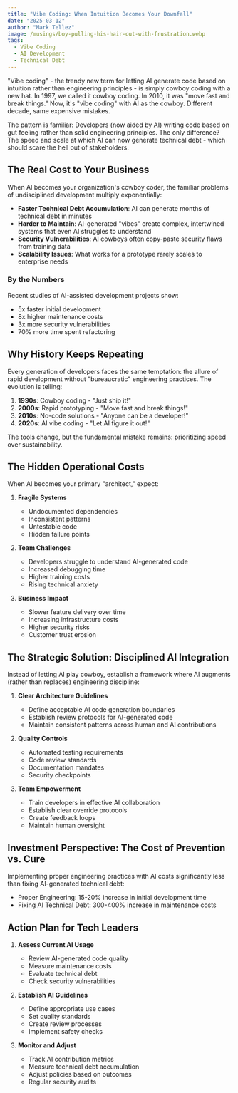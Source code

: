 ```yaml
---
title: "Vibe Coding: When Intuition Becomes Your Downfall"
date: "2025-03-12"
author: "Mark Tellez"
image: /musings/boy-pulling-his-hair-out-with-frustration.webp
tags: 
  - Vibe Coding
  - AI Development
  - Technical Debt
---
```


"Vibe coding" - the trendy new term for letting AI generate code based on intuition rather than engineering principles - is simply cowboy coding with a new hat. In 1997, we called it cowboy coding. In 2010, it was "move fast and break things." Now, it's "vibe coding" with AI as the cowboy. Different decade, same expensive mistakes.

The pattern is familiar: Developers (now aided by AI) writing code based on gut feeling rather than solid engineering principles. The only difference? The speed and scale at which AI can now generate technical debt - which should scare the hell out of stakeholders.

## The Real Cost to Your Business

When AI becomes your organization's cowboy coder, the familiar problems of undisciplined development multiply exponentially:

- **Faster Technical Debt Accumulation**: AI can generate months of technical debt in minutes
- **Harder to Maintain**: AI-generated "vibes" create complex, intertwined systems that even AI struggles to understand
- **Security Vulnerabilities**: AI cowboys often copy-paste security flaws from training data
- **Scalability Issues**: What works for a prototype rarely scales to enterprise needs

### By the Numbers

Recent studies of AI-assisted development projects show:
- 5x faster initial development
- 8x higher maintenance costs
- 3x more security vulnerabilities
- 70% more time spent refactoring

## Why History Keeps Repeating

Every generation of developers faces the same temptation: the allure of rapid development without "bureaucratic" engineering practices. The evolution is telling:

1. **1990s**: Cowboy coding - "Just ship it!"
2. **2000s**: Rapid prototyping - "Move fast and break things!"
3. **2010s**: No-code solutions - "Anyone can be a developer!"
4. **2020s**: AI vibe coding - "Let AI figure it out!"

The tools change, but the fundamental mistake remains: prioritizing speed over sustainability.

## The Hidden Operational Costs

When AI becomes your primary "architect," expect:

1. **Fragile Systems**
   - Undocumented dependencies
   - Inconsistent patterns
   - Untestable code
   - Hidden failure points

2. **Team Challenges**
   - Developers struggle to understand AI-generated code
   - Increased debugging time
   - Higher training costs
   - Rising technical anxiety

3. **Business Impact**
   - Slower feature delivery over time
   - Increasing infrastructure costs
   - Higher security risks
   - Customer trust erosion

## The Strategic Solution: Disciplined AI Integration

Instead of letting AI play cowboy, establish a framework where AI augments (rather than replaces) engineering discipline:

1. **Clear Architecture Guidelines**
   - Define acceptable AI code generation boundaries
   - Establish review protocols for AI-generated code
   - Maintain consistent patterns across human and AI contributions

2. **Quality Controls**
   - Automated testing requirements
   - Code review standards
   - Documentation mandates
   - Security checkpoints

3. **Team Empowerment**
   - Train developers in effective AI collaboration
   - Establish clear override protocols
   - Create feedback loops
   - Maintain human oversight

## Investment Perspective: The Cost of Prevention vs. Cure

Implementing proper engineering practices with AI costs significantly less than fixing AI-generated technical debt:

- Proper Engineering: 15-20% increase in initial development time
- Fixing AI Technical Debt: 300-400% increase in maintenance costs

## Action Plan for Tech Leaders

1. **Assess Current AI Usage**
   - Review AI-generated code quality
   - Measure maintenance costs
   - Evaluate technical debt
   - Check security vulnerabilities

2. **Establish AI Guidelines**
   - Define appropriate use cases
   - Set quality standards
   - Create review processes
   - Implement safety checks

3. **Monitor and Adjust**
   - Track AI contribution metrics
   - Measure technical debt accumulation
   - Adjust policies based on outcomes
   - Regular security audits
